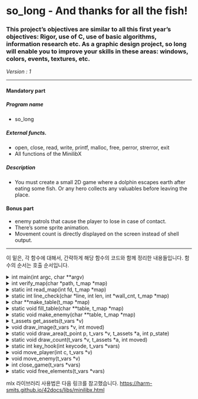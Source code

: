 # so_long - And thanks for all the fish!

### This project’s objectives are similar to all this first year’s objectives: Rigor, use of C, use of basic algorithms, information research etc. As a graphic design project, so long will enable you to improve your skills in these areas: windows, colors, events, textures, etc.
*Version : 1*

---

#### Mandatory part
##### Program name
* so_long
##### External functs. 
* open, close, read, write,
printf, malloc, free, perror,
strerror, exit
* All functions of the MinilibX
##### Description
* You must create a small 2D game where a dolphin
escapes earth after eating some fish. Or any hero
collects any valuables before leaving the place.

#### Bonus part
* enemy patrols that cause the player to lose in case of contact.
* There’s some sprite animation.
* Movement count is directly displayed on the screen instead of shell output.

---

이 밑은, 각 함수에 대해서, 간략하게 해당 함수의 코드와 함께 정리한 내용들입니다.
함수의 순서는 호출 순서입니다.

<details>
    <summary>int	main(int argc, char **argv)</summary>
  
```c
typedef struct s_vars
{
	void		*m;
	void		*w;
	char		**table;
	t_map		map;
	t_assets	assets;
}t_vars;

int	main(int argc, char **argv)
{
	t_vars	vars;

	if (argc != 2)
		return (!printf("Wrong argument\n"));
	else if (verify_map(argv[1], &vars.map))
		return (1);
	vars.table = make_table(&vars.map);
	if (!vars.table)
	{
		free_elements(&vars);
		return (2);
	}
	vars.m = mlx_init();
	vars.w = mlx_new_window(vars.m, vars.map.col * 64, vars.map.row * 64, \
		"so_long");
	vars.assets = get_assets(&vars);
	draw_image(&vars, 0);
	mlx_hook(vars.w, 2, 0, key_hook, &vars);
	mlx_hook(vars.w, 17, 0, close_game, &vars);
	mlx_loop_hook(vars.m, loooooop, &vars);
	mlx_loop(vars.m);
}
```
* 인자를 확인하고, 받아온 지도가 멀쩡한지 확인합니다.
* 지도가 정상적이라면 사용하기 쉬운 형태(2차원 배열)로 변환합니다.
* mlx 라이브러리를 이용해 그래픽을 그립니다.
- - -
</details>


<details>
    <summary>int	verify_map(char *path, t_map *map)</summary>
  
```c
typedef struct s_map
{
	int		row;
	int		col;
	int		empty_cnt;
	int		collectible_cnt;
	int		move_cnt;
	t_point	player;
	t_point	enemy;
	t_list	*exit;
	t_list	*collectible;
	t_list	*wall;
}t_map;

int	verify_map(char *path, t_map *map)
{
	int		fd;

	*map = (t_map){.collectible = 0, .exit = 0, .wall = 0};
	*map = (t_map){.move_cnt = 0, .collectible_cnt = 0};
	map->player = (t_point){.x = -1, .y = -1};
	fd = open(path, O_RDONLY);
	if (fd == -1)
	{
		perror("Error\nCannot open the file");
		return (1);
	}
	else if (read_map(fd, map))
	{
		printf("Error\nInvalid map file\n");
		ft_lstclear(&map->collectible, free);
		ft_lstclear(&map->exit, free);
		return (1);
	}
	close(fd);
	return (0);
}
```
* 이전에 만들었던 get_next_line을 활용하기 위해, fd를 열어주는 부분입니다.
* 그리고 map 구조체에 정보를 담기 위해 초기화합니다.
- - -
</details>

<details>
    <summary>static int	read_map(int fd, t_map *map)</summary>
  
```c
static int	read_map(int fd, t_map *map)
{
	char	*tmp;
	int		tmp_len;
	int		wall_cnt;

	tmp = get_next_line(fd);
	if (tmp == 0)
		return (1);
	map->col = ft_strlen(tmp);
	map->col -= (tmp[map->col - 1] == '\n');
	while (tmp)
	{
		wall_cnt = 0;
		tmp_len = ft_strlen(tmp);
		tmp_len -= (tmp[tmp_len - 1] == '\n');
		if (tmp_len != map->col || line_check(tmp, tmp_len, &wall_cnt, map))
			return (1);
		else if (!map->row && wall_cnt != map->col)
			return (1);
		map->row++;
		free(tmp);
		tmp = get_next_line(fd);
	}
	return (wall_cnt != map->col || map->player.x == -1 \
	|| !map->collectible || !map->exit);
}
```
* 지도가 충족해야 할 조건을 확인합니다.
* 지도는 직사각형이여야 하므로 첫 번째 줄을 읽어와서, 그 줄의 길이를 저장해두고, 다른 줄을 받을 때 마다 첫 줄의 길이와 비교합니다.
* 지도는 벽에 둘러싸여야 하므로, 첫 번째 줄과, 마지막 줄은 벽의 갯수와 줄의 길이가 동일한지 확인하였습니다.
* 이 외의 다른 확인작업은 line_check() 함수에서 진행합니다.
- - -
</details>

<details>
    <summary>static int	line_check(char *line, int len, int *wall_cnt, t_map *map)</summary>
  
```c
static int	lst_point_append(int x, int y, t_list **lst)
{
	t_point	*new_point;
	t_list	*new;

	new = (t_list *)malloc(sizeof(t_list));
	if (!new)
		return (1);
	new->next = 0;
	new_point = (t_point *)malloc(sizeof(t_point));
	if (!new_point)
	{
		free(new);
		return (1);
	}
	new_point->x = x;
	new_point->y = y;
	new->content = new_point;
	ft_lstadd_front(lst, new);
	return (0);
}

static int	line_check(char *line, int len, int *wall_cnt, t_map *map)
{
	if (line[0] != '1' || line[len - 1] != '1')
		return (1);
	while (len--)
	{
		*wall_cnt += (line[len] == '1');
		if (line[len] == 'C')
		{
			lst_point_append(map->row, len, &map->collectible);
			map->collectible_cnt++;
		}
		else if (line[len] == 'E')
			lst_point_append(map->row, len, &map->exit);
		else if (line[len] == 'P' && map->player.x == -1)
			map->player = (t_point){.x = map->row, .y = len};
		else if (line[len] == '1')
			lst_point_append(map->row, len, &map->wall);
		else if (line[len] == '0')
			map->empty_cnt++;
		else
			return (1);
	}
	return (0);
}
```
* 저는 출구와, 수집품(collectible)은 여러개가 나올 수 있지만, 플레이어는 단 하나만 나와야 한다고 생각했습니다.
* 또한, 이 중 하나의 요소라도 존재하지 않는다면, 맵이 잘못된 것으로 판단하였습니다.
* 여러개가 나올 수 있는 요소는 연결 리스트를 이용했고, 플레이어는 좌표의 초깃값을 -1로 두어, 초깃값이 달라진 상태에서 한번 더 플레이어가 지도에 등장하면 오류로 처리했습니다.
* 또한 맵이 벽에 둘러싸여있어야 하므로 첫 번째 칸과, 마지막 칸이 벽인지도 확인해주었습니다.
- - -
</details>

<details>
    <summary>char	**make_table(t_map *map)</summary>
  
```c
char	**make_table(t_map *map)
{
	char	**table;
	int		i;

	table = (char **)malloc(sizeof(char **) * map->row);
	if (!table)
		return (0);
	i = map->row;
	while (i--)
	{
		table[i] = (char *)malloc(sizeof(char *) * map->col);
		if (!table[i])
		{
			while (i++ < map->row - 1)
				free(table[i]);
			free(table);
			return (0);
		}
		ft_memset(table[i], 0, map->col);
	}
	fill_table(table, map);
	make_enemy(table, map);
	return (table);
}
```
* 검증한 지도를 사용하기 편하게 할 수 있도록 2차원 배열을 할당하는 함수입니다.
- - -
</details>

<details>
    <summary>static void	fill_table(char **table, t_map *map)</summary>
  
```c
static void	fill_table(char **table, t_map *map)
{
	t_list	*tmp;

	tmp = map->collectible;
	while (tmp)
	{
		table[((t_point *)tmp->content)->x][((t_point *)tmp->content)->y] = 'C';
		tmp = tmp->next;
	}
	tmp = map->wall;
	while (tmp)
	{
		table[((t_point *)tmp->content)->x][((t_point *)tmp->content)->y] = 'W';
		tmp = tmp->next;
	}
	tmp = map->exit;
	while (tmp)
	{
		table[((t_point *)tmp->content)->x][((t_point *)tmp->content)->y] = 'Q';
		tmp = tmp->next;
	}
	table[map->player.x][map->player.y] = 'P';
}
```
* 할당한 2차원 배열에, 확인해뒀던 정보들을 모두 넣습니다.
- - -
</details>

<details>
    <summary>static void	make_enemy(char **table, t_map *map)</summary>
  
```c
size_t	__rand(void)
{
	static size_t	seed = 3847291;

	seed = seed * 1664525 + 1013904223;
	return (seed >> 16);
}

static void	make_enemy(char **table, t_map *map)
{
	t_point	tmp;

	if (map->empty_cnt < 10)
		return ;
	while (1)
	{
		tmp = (t_point){.x = __rand() % map->row, .y = __rand() % map->col};
		if (!table[tmp.x][tmp.y])
		{
			map->enemy = tmp;
			table[tmp.x][tmp.y] = 'E';
			return ;
		}
	}
}
```
* 지도에 존재하지 않는 적을 어디에, 어떻게 만들어야 할 까 고민을 꽤 오래 했는데, 완벽한 랜덤은 구현할 수 없더라도, 어느정도 임의의 결과를 만들기 위해 랜덤함수를 따로 만들어 사용했습니다.
* 시드값이 고정되어있고, 시드를 실행마다 임의의 값으로 바꿔줄 수는 없으므로, 항상 같은 결과가 나올 것입니다.
* 그러나 이 정도만 하더라도, 문제에서 요구하는 수준은 충분히 충족할 수 있다고 판단하였습니다.
* 랜덤함수를 이용해 임의의 좌표를 선택해서, 그 좌표에 적이 들어갈 수 있을 때 까지(빈 공간을 찾을 때 까지) 무한히 반복합니다.
* 너무 좁은 지도에서는 탈출이 불가능 할 지도 모른다는 생각에 빈 공간이 10개 이상일때만 적을 만들었습니다.
- - -
</details>

<details>
    <summary>t_assets	get_assets(t_vars *v)</summary>
  
```c
typedef struct s_assets
{
	void	*chest;
	void	*door;
	void	*ground;
	void	*player[2];
	void	*slime;
	void	*wall;
	void	*num[10];
	void	*sharp;
}t_assets;

t_assets	get_assets(t_vars *v)
{
	t_assets	r;
	int			t;

	r.chest = mlx_xpm_file_to_image(v->m, "./assets/chest.xpm", &t, &t);
	r.door = mlx_xpm_file_to_image(v->m, "./assets/door.xpm", &t, &t);
	r.ground = mlx_xpm_file_to_image(v->m, "./assets/ground.xpm", &t, &t);
	r.player[0] = mlx_xpm_file_to_image(v->m, "./assets/player1.xpm", &t, &t);
	r.player[1] = mlx_xpm_file_to_image(v->m, "./assets/player2.xpm", &t, &t);
	r.slime = mlx_xpm_file_to_image(v->m, "./assets/slime.xpm", &t, &t);
	r.wall = mlx_xpm_file_to_image(v->m, "./assets/wall.xpm", &t, &t);
	r.sharp = mlx_xpm_file_to_image(v->m, "./assets/num/#.xpm", &t, &t);
	r.num[0] = mlx_xpm_file_to_image(v->m, "./assets/num/0.xpm", &t, &t);
	r.num[1] = mlx_xpm_file_to_image(v->m, "./assets/num/1.xpm", &t, &t);
	r.num[2] = mlx_xpm_file_to_image(v->m, "./assets/num/2.xpm", &t, &t);
	r.num[3] = mlx_xpm_file_to_image(v->m, "./assets/num/3.xpm", &t, &t);
	r.num[4] = mlx_xpm_file_to_image(v->m, "./assets/num/4.xpm", &t, &t);
	r.num[5] = mlx_xpm_file_to_image(v->m, "./assets/num/5.xpm", &t, &t);
	r.num[6] = mlx_xpm_file_to_image(v->m, "./assets/num/6.xpm", &t, &t);
	r.num[7] = mlx_xpm_file_to_image(v->m, "./assets/num/7.xpm", &t, &t);
	r.num[8] = mlx_xpm_file_to_image(v->m, "./assets/num/8.xpm", &t, &t);
	r.num[9] = mlx_xpm_file_to_image(v->m, "./assets/num/9.xpm", &t, &t);
	return (r);
}
```
* 단순히 사용되는 이미지파일들을 불러오는 함수입니다.
- - -
</details>

<details>
    <summary>void	draw_image(t_vars *v, int moved)</summary>
  
```c
void	draw_image(t_vars *v, int moved)
{
	static int	p_state = 0;
	int			x;
	int			y;

	p_state++;
	if (p_state % 33 == 0)
	{
		move_enemy(v);
		moved = 2;
	}
	if (p_state % 50 == 0 && !moved)
		return ;
	x = v->map.row;
	while (x--)
	{
		y = v->map.col;
		while (y--)
			draw_area((t_point){x, y}, v, &v->assets, p_state);
	}
	if (p_state >= 100)
		p_state = 0;
	draw_count(v, &v->assets, moved);
}

```
* 이 함수가 호출되는 상황이 두 가지 있는데, 상황을 구분하기 위해 moved라는 인자를 이용합니다.
* 첫 번째는 플레이어가 움직이지 않은 경우입니다. 게임을 초기화하거나, 플레이어의 스프라이트를 바꾸기 위해, 또 적을 움직이기 위해 호출됩니다.
* 두 번째는 플레이어가 움직이는 경우입니다. 이동 횟수를 카운트해줘야 하기 때문에, 이런 방식으로 용도를 분리했습니다.
* 뒤에서 이 함수를 주기적으로 여러번 실행시켜주는 부분이 있는데, 이 점을 이용하여 특정 주기마다 플레이어의 스프라이트를 바꾸거나, 적을 움직이기 위해 p_state라는 값을 이용합니다.
* 이 외에는 단순히 2차원 배열에서 좌표 하나하나를 잡아, 그 자리에 이미지를 출력하도록 하는 함수입니다.
- - -
</details>

<details>
    <summary>static void	draw_area(t_point p, t_vars *v, t_assets *a, int p_state)</summary>
  
```c
static void	draw_area(t_point p, t_vars *v, t_assets *a, int p_state)
{
	if (v->table[p.x][p.y] == 'W')
		mlx_put_image_to_window(v->m, v->w, a->wall, p.y * 64, p.x * 64);
	else if (v->table[p.x][p.y] != 'W')
	{
		mlx_put_image_to_window(v->m, v->w, a->ground, p.y * 64, p.x * 64);
		if (v->table[p.x][p.y] == 'C')
			mlx_put_image_to_window(v->m, v->w, a->chest, p.y * 64, p.x * 64);
		else if (v->table[p.x][p.y] == 'P')
			mlx_put_image_to_window(v->m, v->w, \
				a->player[p_state / 50 & 1], p.y * 64, p.x * 64);
		else if (v->table[p.x][p.y] == 'Q')
			mlx_put_image_to_window(v->m, v->w, a->door, p.y * 64, p.x * 64);
		else if (v->table[p.x][p.y] == 'E')
			mlx_put_image_to_window(v->m, v->w, a->slime, p.y * 64, p.x * 64);
	}
}
```
* 인자로 받은 좌표에, 64*64 픽셀의 미리 불러왔던 이미지를 출력합니다.
- - -
</details>

<details>
    <summary>static void	draw_count(t_vars *v, t_assets *a, int moved)</summary>
  
```c
static void	draw_count(t_vars *v, t_assets *a, int moved)
{
	int	cnt;
	int	digits;
	int	offset;

	if (moved == 1)
		printf("move count: #%d\n", v->map.move_cnt);
	cnt = v->map.move_cnt;
	digits = 0;
	offset = v->map.col * 64 - 64;
	while (cnt)
	{
		mlx_put_image_to_window(v->m, v->w, \
			a->num[cnt % 10], offset - digits * 18, 16);
		digits++;
		cnt /= 10;
	}
	if (digits)
		mlx_put_image_to_window(v->m, v->w, \
			a->sharp, offset - digits * 18 - 16, 16);
}
```
* 게임 화면 위에 이동 횟수를 적기 위해 지도가 다 그려진 후 호출됩니다.
* 지도가 다시 그려질때마다, 이동 횟수 위에 덮어씌워지기 때문에 이동 횟수도 다시 그려줘야 합니다.
* 단순히 이동 횟수를 한 글자씩 떼어와서, 한 칸씩 옆으로 옮기며 그립니다.
* moved가 1일때는 플레이어가 움직였다는 것이기에 그 때만 shell에 이동 횟수를 출력합니다.
- - -
</details>

<details>
    <summary>static int	key_hook(int keycode, t_vars *vars)</summary>
  
```c
static int	key_hook(int keycode, t_vars *vars)
{
	if (keycode == KEY_ESC)
		close_game(vars);
	if (vars->map.player.x == -1)
		return (0);
	if (keycode == KEY_W || keycode == KEY_A \
		|| keycode == KEY_S || keycode == KEY_D)
		move_player(keycode, vars);
	return (0);
}
```
* mlx_hook 을 이용해 호출되는 함수입니다.
* 키보드 입력이 있다면, 입력받은 키가 무엇인지 확인한 후, 상황에 따른 동작을 하는 함수를 호출합니다.
* 추후 나오겠지만, 플레이어의 x좌표가 -1이라면, 플레이어가 죽은 상태이므로 플레이어를 더 이상 움직이지 않습니다.
- - -
</details>

<details>
    <summary>void	move_player(int c, t_vars *v)</summary>
  
```c
void	move_player(int c, t_vars *v)
{
	static int	way[14][2] = {[KEY_W] = {-1, 0}, \
		[KEY_A] = {0, -1}, [KEY_S] = {1, 0}, [KEY_D] = {0, 1}};
	t_point		next;

	next = (t_point){v->map.player.x + way[c][0], v->map.player.y + way[c][1]};
	if (v->table[next.x][next.y] == 'W')
		return ;
	else if (v->table[next.x][next.y] == 'Q' && v->map.collectible_cnt)
		return ;
	else if (v->table[next.x][next.y] == 'C')
		v->map.collectible_cnt--;
	else if (v->table[next.x][next.y] == 'E')
	{
		v->table[v->map.player.x][v->map.player.y] = '\0';
		v->map.player.x = -1;
		draw_image(v, 0);
		return ;
	}
	else if (v->table[next.x][next.y] == 'Q')
		close_game(v);
	v->table[v->map.player.x][v->map.player.y] = 0;
	v->map.player = next;
	v->table[v->map.player.x][v->map.player.y] = 'P';
	v->map.move_cnt++;
	draw_image(v, 1);
}
```
* 플레이어가 이동하려고 하는 방향으로 다음 좌표를 구해서, 그 좌표로 이동할 수 있는지 확인합니다.
* 이동하려는 곳이 출구인데, 수집품을 다 못 모았다면 그쪽으로는 이동할 수 없고, 벽이여도 마찬가지입니다.
* 적을 만난다면 플레이어를 죽은 것으로 처리하고(x좌표를 -1로 만든다) 맵에서 플레이어를 지웁니다.
* 이동했다면 플레이어의 좌표를 바꿔주고, 지도 전체를 다시 그립니다.
- - -
</details>

<details>
    <summary>void	move_enemy(t_vars *v)</summary>
  
```c
void	move_enemy(t_vars *v)
{
	static int	way[4][2] = {{0, 1}, {1, 0}, {0, -1}, {-1, 0}};
	t_point		next;
	int			r;

	while (1)
	{
		r = __rand() % 4;
		next = (t_point){v->map.enemy.x + way[r][0], \
			v->map.enemy.y + way[r][1]};
		if (v->table[next.x][next.y] == 'W' || v->table[next.x][next.y] == 'Q' \
			|| v->table[next.x][next.y] == 'C')
			continue ;
		if (v->table[next.x][next.y] == 'P')
		{
			v->table[v->map.player.x][v->map.player.y] = '\0';
			v->map.player.x = -1;
		}
		v->table[v->map.enemy.x][v->map.enemy.y] = 0;
		v->map.enemy = next;
		v->table[v->map.enemy.x][v->map.enemy.y] = 'E';
		break ;
	}
}
```
* 위에서 설명한 플레이어 이동함수와 거의 동일합니다.
* 다른 점은 다음에 이동할 방향을 랜덤으로 결정하는 것 뿐입니다.
* 이동할 수 있는 방향이 나올때까지 무한히 반복합니다.
- - -
</details>

<details>
    <summary>int	close_game(t_vars *vars)</summary>
  
```c
int	close_game(t_vars *vars)
{
	mlx_destroy_window(vars->m, vars->w);
	free_elements(vars);
	exit(0);
}
```
* 게임을 종료하는 상황(X를 눌렀거나, ESC를 눌렀거나, 출구로 탈출한 경우)에서 할당했던 모든 메모리를 free하기 위해 호출됩니다.
- - -
</details>

<details>
    <summary>static void	free_elements(t_vars *vars)</summary>
  
```c
static void	free_elements(t_vars *vars)
{
	int	n;

	ft_lstclear(&vars->map.collectible, free);
	ft_lstclear(&vars->map.exit, free);
	n = vars->map.row;
	while (n--)
		free(vars->table[n]);
	free(vars->table);
}
```
* 만들었던 연결 리스트의 노드를 모두 삭제하고, 2차원 배열 또한 삭제합니다.
* mlx를 위해 할당한 포인터들은 free시 오류가 나거나, 누수가 발생하므로 따로 작업을 해주지는 않았습니다.
- - -
</details>

mlx 라이브러리 사용법은 다음 링크를 참고했습니다.
https://harm-smits.github.io/42docs/libs/minilibx.html

